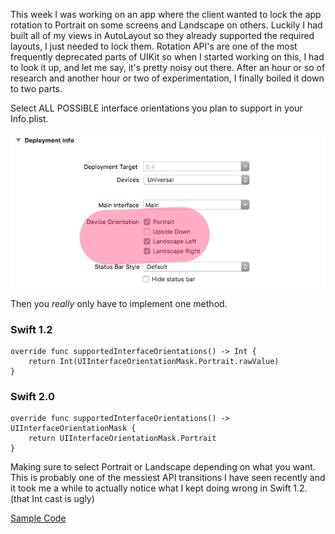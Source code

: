 <!--
Title: Per-View Auto-Rotation Locking Made Easy for iOS 8 and 9
Description: Lock your view controller orientation with this one weird trick.
Date: 2015/11/10
Template: post
Blog: true
-->

This week I was working on an app where the client wanted to lock the
app rotation to Portrait on some screens and Landscape on others.
Luckily I had built all of my views in AutoLayout so they already
supported the required layouts, I just needed to lock them. Rotation
API's are one of the most frequently deprecated parts of UIKit so when I
started working on this, I had to look it up, and let me say, it's
pretty noisy out there. After an hour or so of research and another hour
or two of experimentation, I finally boiled it down to two parts.

Select ALL POSSIBLE interface orientations you plan to support in your Info.plist.

![Screenshot][1]

Then you *really* only have to implement one method.

### Swift 1.2

```
override func supportedInterfaceOrientations() -> Int {
    return Int(UIInterfaceOrientationMask.Portrait.rawValue)
}
```

### Swift 2.0

```
override func supportedInterfaceOrientations() -> UIInterfaceOrientationMask {
    return UIInterfaceOrientationMask.Portrait
}
```

Making sure to select Portrait or Landscape depending on what you want.
This is probably one of the messiest API transitions I have seen
recently and it took me a while to actually notice what I kept doing
wrong in Swift 1.2. (that Int cast is ugly)

[Sample Code][2]

[1]: content/images/InterfaceOrientation.png
[2]: content/downloads/RotationTest.zip